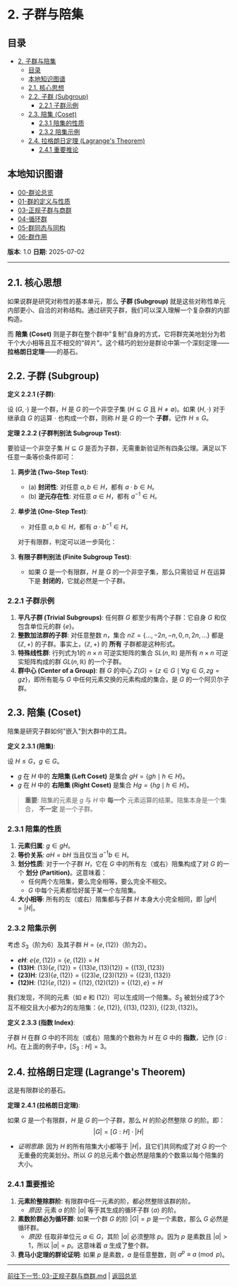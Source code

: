 # 2. 子群与陪集

<!-- 本地目录区块 -->
## 目录

- [2. 子群与陪集](#2-子群与陪集)
  - [目录](#目录)
  - [本地知识图谱](#本地知识图谱)
  - [2.1. 核心思想](#21-核心思想)
  - [2.2. 子群 (Subgroup)](#22-子群-subgroup)
    - [2.2.1 子群示例](#221-子群示例)
  - [2.3. 陪集 (Coset)](#23-陪集-coset)
    - [2.3.1 陪集的性质](#231-陪集的性质)
    - [2.3.2 陪集示例](#232-陪集示例)
  - [2.4. 拉格朗日定理 (Lagrange's Theorem)](#24-拉格朗日定理-lagranges-theorem)
    - [2.4.1 重要推论](#241-重要推论)

<!-- 本地知识图谱区块 -->
## 本地知识图谱

- [00-群论总览](./00-群论总览.md)
- [01-群的定义与性质](./01-群的定义与性质.md)
- [03-正规子群与商群](./03-正规子群与商群.md)
- [04-循环群](./04-循环群.md)
- [05-群同态与同构](./05-群同态与同构.md)
- [06-群作用](./06-群作用.md)

**版本**: 1.0
**日期**: 2025-07-02

---

## 2.1. 核心思想

如果说群是研究对称性的基本单元，那么 **子群 (Subgroup)** 就是这些对称性单元内部更小、自洽的对称结构。通过研究子群，我们可以深入理解一个复杂群的内部构造。

而 **陪集 (Coset)** 则是子群在整个群中"复制"自身的方式，它将群完美地划分为若干个大小相等且互不相交的"碎片"。这个精巧的划分是群论中第一个深刻定理——**拉格朗日定理**——的基石。

## 2.2. 子群 (Subgroup)

**定义 2.2.1 (子群)**:

设 $(G, \cdot)$ 是一个群，$H$ 是 $G$ 的一个非空子集 ($H \subseteq G$ 且 $H \neq \emptyset$)。如果 $(H, \cdot)$ 对于继承自 $G$ 的运算 $\cdot$ 也构成一个群，则称 $H$ 是 $G$ 的一个 **子群**，记作 $H \le G$。

**定理 2.2.2 (子群判别法 Subgroup Test)**:

要验证一个非空子集 $H \subseteq G$ 是否为子群，无需重新验证所有四条公理。满足以下任意一条等价条件即可：

1. **两步法 (Two-Step Test)**:
    - (a) **封闭性**: 对任意 $a, b \in H$，都有 $a \cdot b \in H$。
    - (b) **逆元存在性**: 对任意 $a \in H$，都有 $a^{-1} \in H$。

2. **单步法 (One-Step Test)**:
    - 对任意 $a, b \in H$，都有 $a \cdot b^{-1} \in H$。

    对于有限群，判定可以进一步简化：

3. **有限子群判别法 (Finite Subgroup Test)**:
    - 如果 $G$ 是一个有限群，$H$ 是 $G$ 的一个非空子集，那么只需验证 $H$ 在运算下是 **封闭的**，它就必然是一个子群。

### 2.2.1 子群示例

1. **平凡子群 (Trivial Subgroups)**: 任何群 $G$ 都至少有两个子群：它自身 $G$ 和仅包含单位元的群 $\{e\}$。
2. **整数加法群的子群**: 对任意整数 $n$，集合 $n\mathbb{Z} = \{..., -2n, -n, 0, n, 2n, ...\}$ 都是 $(\mathbb{Z}, +)$ 的子群。事实上，$(\mathbb{Z}, +)$ 的 **所有** 子群都是这种形式。
3. **特殊线性群**: 行列式为1的 $n \times n$ 可逆实矩阵的集合 $SL(n, \mathbb{R})$ 是所有 $n \times n$ 可逆实矩阵构成的群 $GL(n, \mathbb{R})$ 的一个子群。
4. **群中心 (Center of a Group)**: 群 $G$ 的中心 $Z(G) = \{z \in G \mid \forall g \in G, zg = gz\}$，即所有能与 $G$ 中任何元素交换的元素构成的集合，是 $G$ 的一个阿贝尔子群。

## 2.3. 陪集 (Coset)

陪集是研究子群如何"嵌入"到大群中的工具。

**定义 2.3.1 (陪集)**:

设 $H \le G$，$g \in G$。

- $g$ 在 $H$ 中的 **左陪集 (Left Coset)** 是集合 $gH = \{gh \mid h \in H\}$。
- $g$ 在 $H$ 中的 **右陪集 (Right Coset)** 是集合 $Hg = \{hg \mid h \in H\}$。

> **重要**: 陪集的元素是 $g$ 与 $H$ 中 **每一个** 元素运算的结果。陪集本身是一个集合， **不一定** 是一个子群。

### 2.3.1 陪集的性质

1. **元素归属**: $g \in gH$。
2. **等价关系**: $aH = bH$ 当且仅当 $a^{-1}b \in H$。
3. **划分性质**: 对于一个子群 $H$，它在 $G$ 中的所有左（或右）陪集构成了对 $G$ 的一个 **划分 (Partition)**。这意味着：
    - 任何两个左陪集，要么完全相等，要么完全不相交。
    - $G$ 中每个元素都恰好属于某一个左陪集。
4. **大小相等**: 所有的左（或右）陪集都与子群 $H$ 本身大小完全相同，即 $|gH| = |H|$。

### 2.3.2 陪集示例

考虑 $S_3$（阶为6）及其子群 $H = \{e, (12)\}$（阶为2）。

- **$eH$**: $e\{e, (12)\} = \{e, (12)\} = H$
- **(13)H**: $(13)\{e, (12)\} = \{(13)e, (13)(12)\} = \{(13), (123)\}$
- **(23)H**: $(23)\{e, (12)\} = \{(23)e, (23)(12)\} = \{(23), (132)\}$
- **(12)H**: $(12)\{e, (12)\} = \{(12), (12)(12)\} = \{(12), e\} = H$

我们发现，不同的元素（如 $e$ 和 $(12)$）可以生成同一个陪集。$S_3$ 被划分成了3个互不相交且大小都为2的左陪集：$\{e, (12)\}$, $\{(13), (123)\}$, $\{(23), (132)\}$。

**定义 2.3.3 (指数 Index)**:

子群 $H$ 在群 $G$ 中的不同左（或右）陪集的个数称为 $H$ 在 $G$ 中的 **指数**，记作 $[G:H]$。在上面的例子中，$[S_3:H] = 3$。

## 2.4. 拉格朗日定理 (Lagrange's Theorem)

这是有限群论的基石。

**定理 2.4.1 (拉格朗日定理)**:

如果 $G$ 是一个有限群，$H$ 是 $G$ 的一个子群，那么 $H$ 的阶必然整除 $G$ 的阶。即：
$$
|G| = [G:H] \cdot |H|
$$

- *证明思路*: 因为 $H$ 的所有陪集大小都等于 $|H|$，且它们共同构成了对 $G$ 的一个无重叠的完美划分。所以 $G$ 的总元素个数必然是陪集的个数乘以每个陪集的大小。

### 2.4.1 重要推论

1. **元素阶整除群阶**: 有限群中任一元素的阶，都必然整除该群的阶。
    - *原因*: 元素 $a$ 的阶 $|a|$ 等于其生成的循环子群 $\langle a \rangle$ 的阶。
2. **素数阶群必为循环群**: 如果一个群 $G$ 的阶 $|G|=p$ 是一个素数，那么 $G$ 必然是循环群。
    - *原因*: 任取非单位元 $a \in G$，其阶 $|a|$ 必须整除 $p$。因为 $p$ 是素数且 $|a|>1$，所以 $|a|=p$。这意味着 $a$ 生成了整个群。
3. **费马小定理的群论证明**: 如果 $p$ 是素数，$a$ 是任意整数，则 $a^p \equiv a \pmod{p}$。

---
[前往下一节: 03-正规子群与商群.md](./03-正规子群与商群.md) | [返回总览](./00-群论总览.md)
